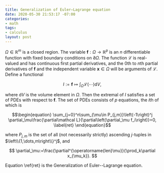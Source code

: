 ```yaml
---
title: Generalization of Euler–Lagrange equation
date: 2020-05-30 21:53:17 -07:00
categories:
- math
tags:
- calculus
layout: post
---
```


$\Omega\in\mathbb R^m$ is a closed region.
The variable $\mathbf f:\Omega\rightarrow\mathbb R^p$
is an $n$ differentiable function with fixed boundary conditions on $\partial\Omega$.
The function $\mathcal L$ is real-valued and has continuous first partial derivatives,
and the $0$th to $n$th partial derivatives of $\mathbf f$ 
and the independent variable $\mathbf x\in\Omega$ will be arguments of $\mathcal L$.
Define a functional

$$
    I:=\mathbf f\mapsto\int_\Omega\mathcal L\left(\cdots\right)\mathrm dV,
$$

where $\mathrm dV$ is the volume element in $\Omega$.
Then the extremal of $I$ satisfies a set of PDEs with respect to $\mathbf f$.
The set of PDEs consists of $p$ equations, the $i$th of which is

$$\begin{equation}
    \sum_{j=0}^n\sum_{\mu\in P_{j,m}}\left(-1\right)^j
    \partial_\mu\frac{\partial\mathcal L}{\partial\left(\partial_\mu f_i\right)}=0,
    \label{ret}
\end{equation}$$

where $P_{j,m}$ is the set of all (not necessarily strictly) ascending $j$-tuples in
$\left\\{1,\dots,m\right\\}^j$, and

$$
    \partial_\mu:=\frac{\partial^{\operatorname{len}\mu}}{\prod_k\partial x_{\mu_k}}.
$$

Equation \ref{ret} is the Generalization of Euler--Lagrange equation.
